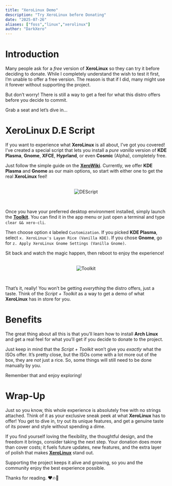 ```yaml
---
title: "XeroLinux Demo"
description: "Try XeroLinux before Donating"
date: "2025-07-26"
aliases: ["foss","linux","xerolinux"]
author: "DarkXero"
---
```


# Introduction

Many people ask for a *free* version of **XeroLinux** so they can try it before deciding to donate. While I completely understand the wish to test it first, I’m unable to offer a free version. The reason is that if I did, many might use it forever without supporting the project.

But don’t worry! There is still a way to get a feel for what this distro offers before you decide to commit.

Grab a seat and let’s dive in…

# XeroLinux D.E Script

If you want to experience what **XeroLinux** is all about, I’ve got you covered! I’ve created a special script that lets you install a *pure vanilla* version of **KDE Plasma**, **Gnome**, **XFCE**, **Hyprland**, or even **Cosmic** (Alpha), completely free.

Just follow the simple guide on the [**XeroWiki**](https://wiki.xerolinux.xyz/script/). Currently, we offer **KDE Plasma** and **Gnome** as our main options, so start with either one to get the real **XeroLinux** feel!<br /><br />

<div style="text-align: center;">

![DEScript](https://i.imgur.com/wDv1PAk.png)

</div><br />

Once you have your preferred desktop environment installed, simply launch the [**Toolkit**](https://wiki.xerolinux.xyz/xlapit/). You can find it in the app menu or just open a terminal and type `clear && xero-cli`.

Then choose option `4` labeled `Customization`. If you picked **KDE Plasma**, select `x. XeroLinux's Layan Rice (Vanilla KDE)`. If you chose **Gnome**, go for `z. Apply XeroLinux Gnome Settings (Vanilla Gnome)`.

Sit back and watch the magic happen, then reboot to enjoy the experience!<br /><br />

<div style="text-align: center;">

![Toolkit](https://i.imgur.com/kGAUs3f.png)

</div><br />

That’s it, really! You won’t be getting *everything* the distro offers, just a taste. Think of the *Script + Toolkit* as a way to get a demo of what **XeroLinux** has in store for you.

# Benefits

The great thing about all this is that you’ll learn how to install **Arch Linux** and get a real feel for what you’ll get if you decide to donate to the project.

Just keep in mind that the *Script + Toolkit* won’t give you *exactly* what the ISOs offer. It’s pretty close, but the ISOs come with a lot more out of the box, they are *not* just a rice. So, some things will still need to be done manually by you.

Remember that and enjoy exploring!

# Wrap-Up

Just so you know, this whole experience is absolutely free with no strings attached. Think of it as your exclusive sneak peek at what **XeroLinux** has to offer! You get to dive in, try out its unique features, and get a genuine taste of its power and style without spending a dime.

If you find yourself loving the flexibility, the thoughtful design, and the freedom it brings, consider taking the next step. Your donation does more than cover costs; it fuels future updates, new features, and the extra layer of polish that makes [**XeroLinux**](https://xerolinux.xyz) stand out.

Supporting the project keeps it alive and growing, so you and the community enjoy the best experience possible.

Thanks for reading. ❤️🔥🙏
